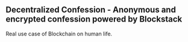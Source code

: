 ## Decentralized Confession - Anonymous and encrypted confession powered by Blockstack

Real use case of Blockchain on human life.